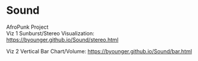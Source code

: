 # Sound
AfroPunk Project  
Viz 1 Sunburst/Stereo Visualization: https://byounger.github.io/Sound/stereo.html

Viz 2 Vertical Bar Chart/Volume: https://byounger.github.io/Sound/bar.html
